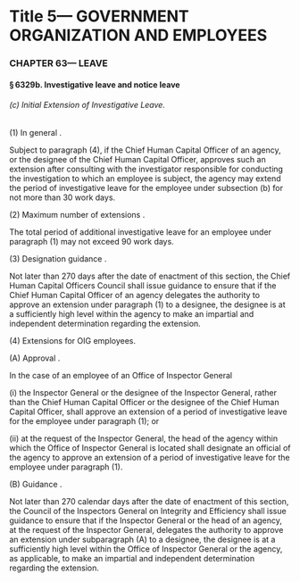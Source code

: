 
# Title 5— GOVERNMENT ORGANIZATION AND EMPLOYEES
### CHAPTER 63— LEAVE
#### § 6329b. Investigative leave and notice leave
###### (c) Initial Extension of Investigative Leave.

(1) In general .

Subject to paragraph (4), if the Chief Human Capital Officer of an agency, or the designee of the Chief Human Capital Officer, approves such an extension after consulting with the investigator responsible for conducting the investigation to which an employee is subject, the agency may extend the period of investigative leave for the employee under subsection (b) for not more than 30 work days.

(2) Maximum number of extensions .

The total period of additional investigative leave for an employee under paragraph (1) may not exceed 90 work days.

(3) Designation guidance .

Not later than 270 days after the date of enactment of this section, the Chief Human Capital Officers Council shall issue guidance to ensure that if the Chief Human Capital Officer of an agency delegates the authority to approve an extension under paragraph (1) to a designee, the designee is at a sufficiently high level within the agency to make an impartial and independent determination regarding the extension.

(4) Extensions for OIG employees.

(A) Approval .

In the case of an employee of an Office of Inspector General

(i) the Inspector General or the designee of the Inspector General, rather than the Chief Human Capital Officer or the designee of the Chief Human Capital Officer, shall approve an extension of a period of investigative leave for the employee under paragraph (1); or

(ii) at the request of the Inspector General, the head of the agency within which the Office of Inspector General is located shall designate an official of the agency to approve an extension of a period of investigative leave for the employee under paragraph (1).

(B) Guidance .

Not later than 270 calendar days after the date of enactment of this section, the Council of the Inspectors General on Integrity and Efficiency shall issue guidance to ensure that if the Inspector General or the head of an agency, at the request of the Inspector General, delegates the authority to approve an extension under subparagraph (A) to a designee, the designee is at a sufficiently high level within the Office of Inspector General or the agency, as applicable, to make an impartial and independent determination regarding the extension.
